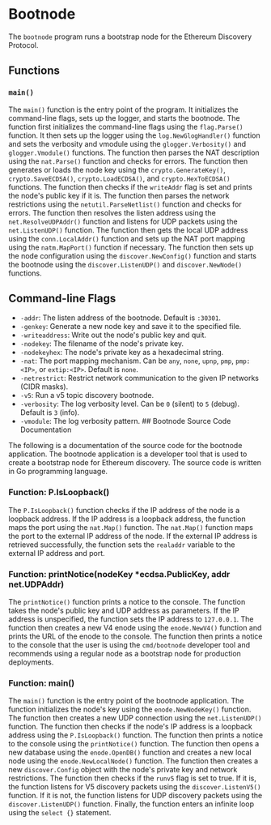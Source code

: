 # Bootnode

The `bootnode` program runs a bootstrap node for the Ethereum Discovery Protocol.

## Functions

### `main()`

The `main()` function is the entry point of the program. It initializes the command-line flags, sets up the logger, and starts the bootnode. The function first initializes the command-line flags using the `flag.Parse()` function. It then sets up the logger using the `log.NewGlogHandler()` function and sets the verbosity and vmodule using the `glogger.Verbosity()` and `glogger.Vmodule()` functions. The function then parses the NAT description using the `nat.Parse()` function and checks for errors. The function then generates or loads the node key using the `crypto.GenerateKey()`, `crypto.SaveECDSA()`, `crypto.LoadECDSA()`, and `crypto.HexToECDSA()` functions. The function then checks if the `writeAddr` flag is set and prints the node's public key if it is. The function then parses the network restrictions using the `netutil.ParseNetlist()` function and checks for errors. The function then resolves the listen address using the `net.ResolveUDPAddr()` function and listens for UDP packets using the `net.ListenUDP()` function. The function then gets the local UDP address using the `conn.LocalAddr()` function and sets up the NAT port mapping using the `natm.MapPort()` function if necessary. The function then sets up the node configuration using the `discover.NewConfig()` function and starts the bootnode using the `discover.ListenUDP()` and `discover.NewNode()` functions.

## Command-line Flags

- `-addr`: The listen address of the bootnode. Default is `:30301`.
- `-genkey`: Generate a new node key and save it to the specified file.
- `-writeaddress`: Write out the node's public key and quit.
- `-nodekey`: The filename of the node's private key.
- `-nodekeyhex`: The node's private key as a hexadecimal string.
- `-nat`: The port mapping mechanism. Can be `any`, `none`, `upnp`, `pmp`, `pmp:<IP>`, or `extip:<IP>`. Default is `none`.
- `-netrestrict`: Restrict network communication to the given IP networks (CIDR masks).
- `-v5`: Run a v5 topic discovery bootnode.
- `-verbosity`: The log verbosity level. Can be `0` (silent) to `5` (debug). Default is `3` (info).
- `-vmodule`: The log verbosity pattern. ## Bootnode Source Code Documentation

The following is a documentation of the source code for the bootnode application. The bootnode application is a developer tool that is used to create a bootstrap node for Ethereum discovery. The source code is written in Go programming language.

### Function: P.IsLoopback()

The `P.IsLoopback()` function checks if the IP address of the node is a loopback address. If the IP address is a loopback address, the function maps the port using the `nat.Map()` function. The `nat.Map()` function maps the port to the external IP address of the node. If the external IP address is retrieved successfully, the function sets the `realaddr` variable to the external IP address and port. 

### Function: printNotice(nodeKey *ecdsa.PublicKey, addr net.UDPAddr)

The `printNotice()` function prints a notice to the console. The function takes the node's public key and UDP address as parameters. If the IP address is unspecified, the function sets the IP address to `127.0.0.1`. The function then creates a new V4 enode using the `enode.NewV4()` function and prints the URL of the enode to the console. The function then prints a notice to the console that the user is using the `cmd/bootnode` developer tool and recommends using a regular node as a bootstrap node for production deployments.

### Function: main()

The `main()` function is the entry point of the bootnode application. The function initializes the node's key using the `enode.NewNodeKey()` function. The function then creates a new UDP connection using the `net.ListenUDP()` function. The function then checks if the node's IP address is a loopback address using the `P.IsLoopback()` function. The function then prints a notice to the console using the `printNotice()` function. The function then opens a new database using the `enode.OpenDB()` function and creates a new local node using the `enode.NewLocalNode()` function. The function then creates a new `discover.Config` object with the node's private key and network restrictions. The function then checks if the `runv5` flag is set to true. If it is, the function listens for V5 discovery packets using the `discover.ListenV5()` function. If it is not, the function listens for UDP discovery packets using the `discover.ListenUDP()` function. Finally, the function enters an infinite loop using the `select {}` statement.